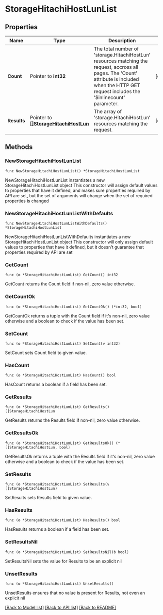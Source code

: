# StorageHitachiHostLunList

## Properties

Name | Type | Description | Notes
------------ | ------------- | ------------- | -------------
**Count** | Pointer to **int32** | The total number of &#39;storage.HitachiHostLun&#39; resources matching the request, accross all pages. The &#39;Count&#39; attribute is included when the HTTP GET request includes the &#39;$inlinecount&#39; parameter. | [optional] 
**Results** | Pointer to [**[]StorageHitachiHostLun**](StorageHitachiHostLun.md) | The array of &#39;storage.HitachiHostLun&#39; resources matching the request. | [optional] 

## Methods

### NewStorageHitachiHostLunList

`func NewStorageHitachiHostLunList() *StorageHitachiHostLunList`

NewStorageHitachiHostLunList instantiates a new StorageHitachiHostLunList object
This constructor will assign default values to properties that have it defined,
and makes sure properties required by API are set, but the set of arguments
will change when the set of required properties is changed

### NewStorageHitachiHostLunListWithDefaults

`func NewStorageHitachiHostLunListWithDefaults() *StorageHitachiHostLunList`

NewStorageHitachiHostLunListWithDefaults instantiates a new StorageHitachiHostLunList object
This constructor will only assign default values to properties that have it defined,
but it doesn't guarantee that properties required by API are set

### GetCount

`func (o *StorageHitachiHostLunList) GetCount() int32`

GetCount returns the Count field if non-nil, zero value otherwise.

### GetCountOk

`func (o *StorageHitachiHostLunList) GetCountOk() (*int32, bool)`

GetCountOk returns a tuple with the Count field if it's non-nil, zero value otherwise
and a boolean to check if the value has been set.

### SetCount

`func (o *StorageHitachiHostLunList) SetCount(v int32)`

SetCount sets Count field to given value.

### HasCount

`func (o *StorageHitachiHostLunList) HasCount() bool`

HasCount returns a boolean if a field has been set.

### GetResults

`func (o *StorageHitachiHostLunList) GetResults() []StorageHitachiHostLun`

GetResults returns the Results field if non-nil, zero value otherwise.

### GetResultsOk

`func (o *StorageHitachiHostLunList) GetResultsOk() (*[]StorageHitachiHostLun, bool)`

GetResultsOk returns a tuple with the Results field if it's non-nil, zero value otherwise
and a boolean to check if the value has been set.

### SetResults

`func (o *StorageHitachiHostLunList) SetResults(v []StorageHitachiHostLun)`

SetResults sets Results field to given value.

### HasResults

`func (o *StorageHitachiHostLunList) HasResults() bool`

HasResults returns a boolean if a field has been set.

### SetResultsNil

`func (o *StorageHitachiHostLunList) SetResultsNil(b bool)`

 SetResultsNil sets the value for Results to be an explicit nil

### UnsetResults
`func (o *StorageHitachiHostLunList) UnsetResults()`

UnsetResults ensures that no value is present for Results, not even an explicit nil

[[Back to Model list]](../README.md#documentation-for-models) [[Back to API list]](../README.md#documentation-for-api-endpoints) [[Back to README]](../README.md)


